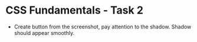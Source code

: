 # CSS Fundamentals - Task 2

* Create button from the screenshot, pay attention to the shadow. Shadow should appear smoothly.